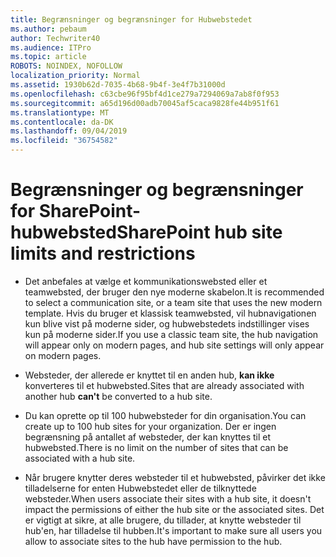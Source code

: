 ```yaml
---
title: Begrænsninger og begrænsninger for Hubwebstedet
ms.author: pebaum
author: Techwriter40
ms.audience: ITPro
ms.topic: article
ROBOTS: NOINDEX, NOFOLLOW
localization_priority: Normal
ms.assetid: 1930b62d-7035-4b68-9b4f-3e4f7b31000d
ms.openlocfilehash: c63cbe96f95bf4d1ce279a7294069a7ab8f0f953
ms.sourcegitcommit: a65d196d00adb70045af5caca9828fe44b951f61
ms.translationtype: MT
ms.contentlocale: da-DK
ms.lasthandoff: 09/04/2019
ms.locfileid: "36754582"
---
```

# <a name="sharepoint-hub-site-limits-and-restrictions"></a><span data-ttu-id="abd45-102">Begrænsninger og begrænsninger for SharePoint-hubwebsted</span><span class="sxs-lookup"><span data-stu-id="abd45-102">SharePoint hub site limits and restrictions</span></span>

- <span data-ttu-id="abd45-103">Det anbefales at vælge et kommunikationswebsted eller et teamwebsted, der bruger den nye moderne skabelon.</span><span class="sxs-lookup"><span data-stu-id="abd45-103">It is recommended to select a communication site, or a team site that uses the new modern template.</span></span> <span data-ttu-id="abd45-104">Hvis du bruger et klassisk teamwebsted, vil hubnavigationen kun blive vist på moderne sider, og hubwebstedets indstillinger vises kun på moderne sider.</span><span class="sxs-lookup"><span data-stu-id="abd45-104">If you use a classic team site, the hub navigation will appear only on modern pages, and hub site settings will only appear on modern pages.</span></span>

- <span data-ttu-id="abd45-105">Websteder, der allerede er knyttet til en anden hub, **kan ikke** konverteres til et hubwebsted.</span><span class="sxs-lookup"><span data-stu-id="abd45-105">Sites that are already associated with another hub **can't** be converted to a hub site.</span></span> 

- <span data-ttu-id="abd45-106">Du kan oprette op til 100 hubwebsteder for din organisation.</span><span class="sxs-lookup"><span data-stu-id="abd45-106">You can create up to 100 hub sites for your organization.</span></span> <span data-ttu-id="abd45-107">Der er ingen begrænsning på antallet af websteder, der kan knyttes til et hubwebsted.</span><span class="sxs-lookup"><span data-stu-id="abd45-107">There is no limit on the number of sites that can be associated with a hub site.</span></span>

- <span data-ttu-id="abd45-108">Når brugere knytter deres websteder til et hubwebsted, påvirker det ikke tilladelserne for enten Hubwebstedet eller de tilknyttede websteder.</span><span class="sxs-lookup"><span data-stu-id="abd45-108">When users associate their sites with a hub site, it doesn't impact the permissions of either the hub site or the associated sites.</span></span> <span data-ttu-id="abd45-109">Det er vigtigt at sikre, at alle brugere, du tillader, at knytte websteder til hub'en, har tilladelse til hubben.</span><span class="sxs-lookup"><span data-stu-id="abd45-109">It's important to make sure all users you allow to associate sites to the hub have permission to the hub.</span></span>



